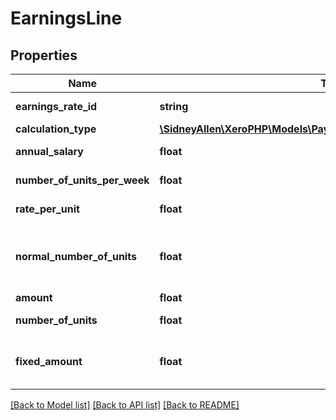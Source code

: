 # EarningsLine

## Properties
Name | Type | Description | Notes
------------ | ------------- | ------------- | -------------
**earnings_rate_id** | **string** | Xero unique id for earnings rate | 
**calculation_type** | [**\SidneyAllen\XeroPHP\Models\PayrollAu\EarningsRateCalculationType**](EarningsRateCalculationType.md) |  | 
**annual_salary** | **float** | Annual salary for earnings line | [optional] 
**number_of_units_per_week** | **float** | number of units for earning line | [optional] 
**rate_per_unit** | **float** | Rate per unit of the EarningsLine. | [optional] 
**normal_number_of_units** | **float** | Normal number of units for EarningsLine. Applicable when RateType is \&quot;MULTIPLE\&quot; | [optional] 
**amount** | **float** | Earnings rate amount | [optional] 
**number_of_units** | **float** | Earnings rate number of units. | [optional] 
**fixed_amount** | **float** | Earnings rate amount. Only applicable if the EarningsRate RateType is Fixed | [optional] 

[[Back to Model list]](../README.md#documentation-for-models) [[Back to API list]](../README.md#documentation-for-api-endpoints) [[Back to README]](../README.md)


